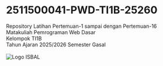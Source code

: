 # 2511500041-PWD-TI1B-25260
Repository Latihan Pertemuan-1 sampai dengan Pertemuan-16<br>
Matakuliah Pemrograman Web Dasar<br>
Kelompok TI1B<br>
Tahun Ajaran 2025/2026
Semester Gasal<br><br>
![Logo ISBAL](logosibal.png)
